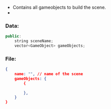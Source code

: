  - Contains all gameobjects to build the scene.
 - 


### Data:
```c++
public:
	string sceneName;
	vector<GameObject> gameObjects;
```


### File:
```json
{
	name: "", // name of the scene
	gameObjects: {
		{
			
		},
	}
} 
```
